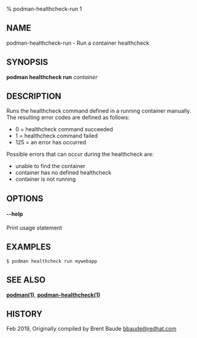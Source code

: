 % podman-healthcheck-run 1

## NAME

podman\-healthcheck\-run - Run a container healthcheck

## SYNOPSIS

**podman healthcheck run** _container_

## DESCRIPTION

Runs the healthcheck command defined in a running container manually. The resulting error codes are defined
as follows:

- 0 = healthcheck command succeeded
- 1 = healthcheck command failed
- 125 = an error has occurred

Possible errors that can occur during the healthcheck are:

- unable to find the container
- container has no defined healthcheck
- container is not running

## OPTIONS

#### **--help**

Print usage statement

## EXAMPLES

```
$ podman healthcheck run mywebapp
```

## SEE ALSO

**[podman(1)](podman.md)**, **[podman-healthcheck(1)](commands/podman-healthcheck/podman-healthcheck.md)**

## HISTORY

Feb 2019, Originally compiled by Brent Baude <bbaude@redhat.com>
